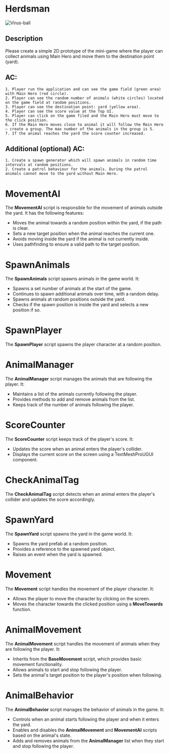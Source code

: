 # Herdsman

![Virus-ball](https://github.com/AntonioZhezhel/Herdsman/Herdsmen.gif)

## Description

Please create a simple 2D prototype of the mini-game where the player can collect animals using Main Hero and move them to the destination point (yard).

## AC:

    1. Player run the application and can see the game field (green area) with Main Hero (red circle).
    2. Player can see the random number of animals (white circles) located on the game field at random positions.
    3. Player can see the destination point: yard (yellow area).
    4. Player can see the score value at the Top UI.
    5. Player can click on the game filed and the Main Hero must move to the click position.
    6. If the Main Hero moves close to animal it will follow the Main Hero – create a group. The max number of the animals in the group is 5.
    7. If the animal reaches the yard the score counter increased.
    
## Additional (optional) AC:

    1. Create a spawn generator which will spawn animals in random time intervals at random positions.
    2. Create a patrol behaviour for the animals. During the patrol animals cannot move to the yard without Main Hero.

# MovementAI

The **MovementAI** script is responsible for the movement of animals outside the yard. It has the following features:
- Moves the animal towards a random position within the yard, if the path is clear.
- Sets a new target position when the animal reaches the current one.
- Avoids moving inside the yard if the animal is not currently inside.
- Uses pathfinding to ensure a valid path to the target position.

# SpawnAnimals

The **SpawnAnimals** script spawns animals in the game world. It:
- Spawns a set number of animals at the start of the game.
- Continues to spawn additional animals over time, with a random delay.
- Spawns animals at random positions outside the yard.
- Checks if the spawn position is inside the yard and selects a new position if so.

# SpawnPlayer

The **SpawnPlayer** script spawns the player character at a random position.

# AnimalManager

The **AnimalManager** script manages the animals that are following the player. It:
- Maintains a list of the animals currently following the player.
- Provides methods to add and remove animals from the list.
- Keeps track of the number of animals following the player.

# ScoreCounter

The **ScoreCounter** script keeps track of the player's score. It:
- Updates the score when an animal enters the player's collider.
- Displays the current score on the screen using a TextMeshProUGUI component.

# CheckAnimalTag

The **CheckAnimalTag** script detects when an animal enters the player's collider and updates the score accordingly.

# SpawnYard

The **SpawnYard** script spawns the yard in the game world. It:
- Spawns the yard prefab at a random position.
- Provides a reference to the spawned yard object.
- Raises an event when the yard is spawned.

# Movement

The **Movement** script handles the movement of the player character. It:
- Allows the player to move the character by clicking on the screen.
- Moves the character towards the clicked position using a **MoveTowards** function.

# AnimalMovement

The **AnimalMovement** script handles the movement of animals when they are following the player. It:
- Inherits from the **BaseMovement** script, which provides basic movement functionality.
- Allows animals to start and stop following the player.
- Sets the animal's target position to the player's position when following.

# AnimalBehavior

The **AnimalBehavior** script manages the behavior of animals in the game. It:
- Controls when an animal starts following the player and when it enters the yard.
- Enables and disables the **AnimalMovement** and **MovementAI** scripts based on the animal's state.
- Adds and removes animals from the **AnimalManager** list when they start and stop following the player.
